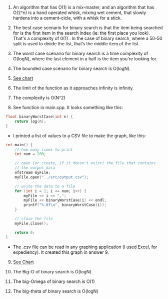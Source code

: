 ﻿1. An algorithm that has O(1) is a mix-master, and an algorithm that has O(2^n) is a hand operated whisk, mixing wet cement, that slowly hardens into a cement-cicle, with a whisk for a stick.

2. The best case scenario for binary search is that the item being searched for is the first item in the search index (ie: the first place you look). That's a complexity of 0(1) . In the case of binary search, where a 50-50 split is used to divide the list, that’s the middle item of the list.

3. The worst case scenario for binary search is a time complexity of O(logN), where the last element in a half is the item you're looking for.

4. The bounded case scenario for binary search is O(logN).

5. [See chart](./5_Source_Data_Graph.png)

6. The limit of the function as it approaches infinity is infinity.

7. The complexity is O(N^2)

8. See function in main.cpp. It looks something like this: 

```cpp
float binaryWorstCase(int n) {
    return log(n);
}
```

- I printed a list of values to a CSV file to make the graph, like this: 

```cpp
int main() {
    // how many lines to print
    int num = 200;

    // open (or create, if it doesn't exist) the file that contains 
    // the output data
    ofstream myFile;
    myFile.open("../src/output.csv");

    // write the data to a file
    for (int i = 1; i <= num; i++) {
        myFile << i << ",";
        myFile << binaryWorstCase(i) << endl;
        printf("%.8f\n", binaryWorstCase(i));
    }

    // close the file
    myFile.close();

    return 0;
}

```

- The .csv file can be read in any graphing application (I used Excel, for expediency). It created this graph in answer 9.

9. [See Chart](./9_binary_worst_case_graph.png)

10. The Big-O of binary search is O(logN)

11. The big-Omega of binary search is O(1)

12. The big-theta of binary search is O(logN) 
